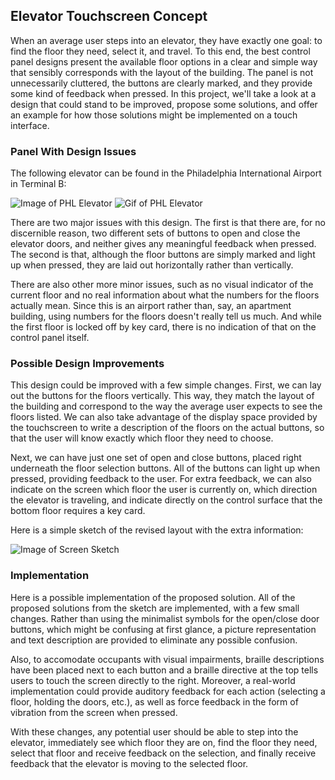 ## Elevator Touchscreen Concept

When an average user steps into an elevator, they have exactly one goal: to find the floor they need, select it, and travel. To this end, the best control panel designs present the available floor options in a clear and simple way that sensibly corresponds with the layout of the building. The panel is not unnecessarily cluttered, the buttons are clearly marked, and they provide some kind of feedback when pressed. In this project, we'll take a look at a design that could stand to be improved, propose some solutions, and offer an example for how those solutions might be implemented on a touch interface.

### Panel With Design Issues

The following elevator can be found in the Philadelphia International Airport in Terminal B:

![Image of PHL Elevator](https://cdn.jsdelivr.net/gh/jeffreyallenlance/CS3366-HW1-Elevator-Touchscreen@0fd9d30/Project%20Images/PHL-Elevator.png)
![Gif of PHL Elevator](https://cdn.jsdelivr.net/gh/jeffreyallenlance/CS3366-HW1-Elevator-Touchscreen@306c8a6/Project%20Images/PHL-Elevator.gif)

There are two major issues with this design. The first is that there are, for no discernible reason, two different sets of buttons to open and close the elevator doors, and neither gives any meaningful feedback when pressed. The second is that, although the floor buttons are simply marked and light up when pressed, they are laid out horizontally rather than vertically. 

There are also other more minor issues, such as no visual indicator of the current floor and no real information about what the numbers for the floors actually mean. Since this is an airport rather than, say, an apartment building, using numbers for the floors doesn't really tell us much. And while the first floor is locked off by key card, there is no indication of that on the control panel itself.

### Possible Design Improvements

This design could be improved with a few simple changes. First, we can lay out the buttons for the floors vertically. This way, they match the layout of the building and correspond to the way the average user expects to see the floors listed. We can also take advantage of the display space provided by the touchscreen to write a description of the floors on the actual buttons, so that the user will know exactly which floor they need to choose.

Next, we can have just one set of open and close buttons, placed right underneath the floor selection buttons. All of the buttons can light up when pressed, providing feedback to the user. For extra feedback, we can also indicate on the screen which floor the user is currently on, which direction the elevator is traveling, and indicate directly on the control surface that the bottom floor requires a key card.

Here is a simple sketch of the revised layout with the extra information:

![Image of Screen Sketch](https://cdn.jsdelivr.net/gh/jeffreyallenlance/CS3366-HW1-Elevator-Touchscreen@b8e0826/Project%20Images/ScreenSketchRevised2.png)

### Implementation

Here is a possible implementation of the proposed solution. All of the proposed solutions from the sketch are implemented, with a few small changes. Rather than using the minimalist symbols for the open/close door buttons, which might be confusing at first glance, a picture representation and text description are provided to eliminate any possible confusion.

Also, to accomodate occupants with visual impairments, braille descriptions have been placed next to each button and a braille directive at the top tells users to touch the screen directly to the right. Moreover, a real-world implementation could provide auditory feedback for each action (selecting a floor, holding the doors, etc.), as well as force feedback in the form of vibration from the screen when pressed.

With these changes, any potential user should be able to step into the elevator, immediately see which floor they are on, find the floor they need, select that floor and receive feedback on the selection, and finally receive feedback that the elevator is moving to the selected floor.
